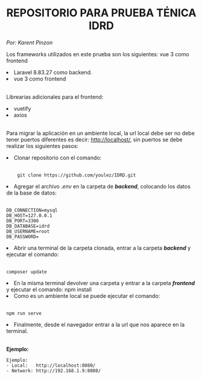 <h1 style="text-align: center">REPOSITORIO PARA PRUEBA TÉNICA IDRD</h1>
<i>Por: Karent Pinzon</i>
<br>
<p>
  Los frameworks utilizados en este prueba son los siguientes: vue 3 como
  frontend
</p>
<li>Laravel 8.83.27 como backend.</li>
<li>vue 3 como frontend</li>
<br>
<p>Librearias adicionales para el frontend:</p>
<li>vuetify</li>
<li>axios</li>
<br>
<p>
  Para migrar la aplicación en un ambiente local, la url local debe ser no
  debe tener puertos diferentes es decir:
  <a href="http://localhost/" target="_blank">http://localhost/</a>, sin
  puertos se debe realizar los siguientes pasos:
</p>
<li>
  Clonar repositorio con el comando:
</li>
<br>

```
    git clone https://github.com/youlez/IDRD.git
```

<li>
  Agregar el archivo <i>.env</i> en la carpeta de <b><i>backend</i></b
  >, colocando los datos de la base de datos:
</li>
<br>

```
DB_CONNECTION=mysql
DB_HOST=127.0.0.1
DB_PORT=3306
DB_DATABASE=idrd
DB_USERNAME=root
DB_PASSWORD=    
```

<li>
  Abrir una terminal de la carpeta clonada, entrar a la carpeta
  <b><i>backend</i></b> y ejecutar el comando:  
</li>
<br>

```
composer update
```

<li>
  En la misma terminal devolver una carpeta y entrar a la carpeta
  <b><i>frontend</i></b> y ejecutar el comando:
  <span class="code">npm install</span>
</li>
<li>
  Como es un ambiente local se puede ejecutar el comando:
</li>
<br>

```
npm run serve
```

<li>
  Finalmente, desde el navegador entrar a la url que nos aparece en la
  terminal.
</li>
<br>

<b>Ejemplo:</b>
<br>

```
Ejemplo:
- Local:   http://localhost:8080/
- Network: http://192.168.1.9:8080/
```
